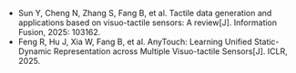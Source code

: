 * Sun Y, Cheng N, Zhang S, Fang B, et al. Tactile data generation and applications based on visuo-tactile sensors: A review[J]. Information Fusion, 2025: 103162.
* Feng R, Hu J, Xia W, Fang B, et al. AnyTouch: Learning Unified Static-Dynamic Representation across Multiple Visuo-tactile Sensors[J]. ICLR, 2025.
